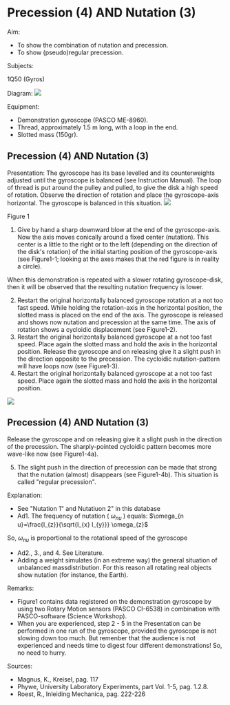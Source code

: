 # Precession (4) AND Nutation (3) 

Aim:

- To show the combination of nutation and precession.
- To show (pseudo)regular precession.

Subjects:

1Q50 (Gyros)

Diagram:
![](https://cdn.mathpix.com/cropped/2024_06_24_99c1ad8493c8f0253d5dg-1.jpg?height=778&width=1068&top_left_y=549&top_left_x=629)

Equipment:

- Demonstration gyroscope (PASCO ME-8960).
- Thread, approximately $1.5 \mathrm{~m}$ long, with a loop in the end.
- Slotted mass (150gr).


## Precession (4) AND Nutation (3)

Presentation: The gyroscope has its base levelled and its counterweights adjusted until the gyroscope is balanced (see Instruction Manual). The loop of thread is put around the pulley and pulled, to give the disk a high speed of rotation. Observe the direction of rotation and place the gyroscope-axis horizontal. The gyroscope is balanced in this situation.
![](https://cdn.mathpix.com/cropped/2024_06_24_99c1ad8493c8f0253d5dg-2.jpg?height=902&width=714&top_left_y=627&top_left_x=800)

Figure 1

1. Give by hand a sharp downward blow at the end of the gyroscope-axis. Now the axis moves conically around a fixed center (nutation). This center is a little to the right or to the left (depending on the direction of the disk's rotation) of the initial starting position of the gyroscope-axis (see Figure1-1; looking at the axes makes that the red figure is in reality a circle).

When this demonstration is repeated with a slower rotating gyroscope-disk, then it will be observed that the resulting nutation frequency is lower.

2. Restart the original horizontally balanced gyroscope rotation at a not too fast speed. While holding the rotation-axis in the horizontal position, the slotted mass is placed on the end of the axis. The gyroscope is released and shows now nutation and precession at the same time. The axis of rotation shows a cycloidic displacement (see Figure1-2).
3. Restart the original horizontally balanced gyroscope at a not too fast speed. Place again the slotted mass and hold the axis in the horizontal position. Release the gyroscope and on releasing give it a slight push in the direction opposite to the precession. The cycloidic nutation-pattern will have loops now (see Figure1-3).
4. Restart the original horizontally balanced gyroscope at a not too fast speed. Place again the slotted mass and hold the axis in the horizontal position.

![](https://cdn.mathpix.com/cropped/2024_06_24_99c1ad8493c8f0253d5dg-2.jpg?height=241&width=531&top_left_y=2362&top_left_x=1445)

## Precession (4) AND Nutation (3)

Release the gyroscope and on releasing give it a slight push in the direction of the precession. The sharply-pointed cycloidic pattern becomes more wave-like now (see Figure1-4a).

5. The slight push in the direction of precession can be made that strong that the nutation (almost) disappears (see Figure1-4b). This situation is called "regular precession".

Explanation:

- See "Nutation 1" and Nutatiuon 2" in this database
- Ad1. The frequency of nutation ( $\omega_{n u}$ ) equals: $\omega_{n u}=\frac{I_{z}}{\sqrt{I_{x} I_{y}}} \omega_{z}$

So, $\omega_{n u}$ is proportional to the rotational speed of the gyroscope

- Ad2., 3., and 4. See Literature.
- Adding a weight simulates (in an extreme way) the general situation of unbalanced massdistribution. For this reason all rotating real objects show nutation (for instance, the Earth).

Remarks:

- Figure1 contains data registered on the demonstration gyroscope by using two Rotary Motion sensors (PASCO CI-6538) in combination with PASCO-software (Science Workshop).
- When you are experienced, step 2 - 5 in the Presentation can be performed in one run of the gyroscope, provided the gyroscope is not slowing down too much. But remenber that the audience is not experienced and needs time to digest four different demonstrations! So, no need to hurry.

Sources:

- Magnus, K., Kreisel, pag. 117
- Phywe, University Laboratory Experiments, part Vol. 1-5, pag. 1.2.8.
- Roest, R., Inleiding Mechanica, pag. 222-226

